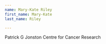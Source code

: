 ```yaml
---
name: Mary-Kate Riley
first_name: Mary-Kate
last_name: Riley

---
```

Patrick G Jonston Centre for Cancer Research
